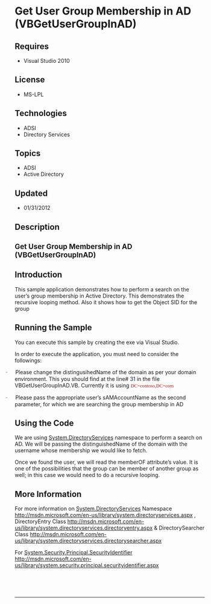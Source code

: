 # Get User Group Membership in AD (VBGetUserGroupInAD)
## Requires
- Visual Studio 2010
## License
- MS-LPL
## Technologies
- ADSI
- Directory Services
## Topics
- ADSI
- Active Directory
## Updated
- 01/31/2012
## Description

<div class="WordSection1">
<h2><span style="font-size:14.0pt; line-height:115%">Get User Group Membership in AD (VBGetUserGroupInAD)</span></h2>
<h2>Introduction</h2>
<p class="MsoNormal">This sample application demonstrates how to perform a search on the user&rsquo;s group membership in Active Directory. This demonstrates the recursive looping method. Also it shows how to get the Object SID for the group</p>
<h2>Running the Sample</h2>
<p class="MsoNormal">You can execute this sample by creating the exe via Visual Studio.</p>
<p class="MsoNormal">In order to execute the application, you must need to consider the followings:</p>
<p class="MsoListParagraphCxSpFirst" style="margin-bottom:.0001pt; text-indent:-.25in; line-height:normal; text-autospace:none">
<span style="font-family:Symbol"><span>&middot;<span style="font:7.0pt &quot;Times New Roman&quot;">&nbsp;&nbsp;&nbsp;&nbsp;&nbsp;&nbsp;&nbsp;&nbsp;
</span></span></span>Please change the distingusihedName of the domain as per your domain environment. This you should find at the line# 31 in the file VBGetUserGroupInAD.VB. Currently it is using
<span style="font-size:9.5pt; font-family:Consolas; color:#a31515">DC=contoso,DC=com</span></p>
<p class="MsoListParagraphCxSpLast" style="text-indent:-.25in"><span style="font-family:Symbol"><span>&middot;<span style="font:7.0pt &quot;Times New Roman&quot;">&nbsp;&nbsp;&nbsp;&nbsp;&nbsp;&nbsp;&nbsp;&nbsp;
</span></span></span>Please pass the appropriate user&rsquo;s sAMAccountName as the second parameter, for which we are searching the group membership in AD</p>
<h2>Using the Code</h2>
<p class="MsoNormal">We are using <a class="libraryLink" href="http://msdn.microsoft.com/en-US/library/System.DirectoryServices.aspx" target="_blank" title="Auto generated link to System.DirectoryServices">System.DirectoryServices</a> namespace to perform a search on AD. We will be passing the distinguishedName of the domain with the username whose membership we would like to fetch.</p>
<p class="MsoNormal">Once we found the user, we will read the memberOF attribute&rsquo;s value. It is one of the possibilities that the group can be member of another group as well; in this case we would need to do a recursive looping.</p>
<h2>More Information</h2>
<p class="MsoNormal">For more information on <a class="libraryLink" href="http://msdn.microsoft.com/en-US/library/System.DirectoryServices.aspx" target="_blank" title="Auto generated link to System.DirectoryServices">System.DirectoryServices</a> Namespace
<a href="http://msdn.microsoft.com/en-us/library/system.directoryservices.aspx">http://msdn.microsoft.com/en-us/library/system.directoryservices.aspx</a> , DirectoryEntry Class
<a href="http://msdn.microsoft.com/en-us/library/system.directoryservices.directoryentry.aspx">
http://msdn.microsoft.com/en-us/library/system.directoryservices.directoryentry.aspx</a> &amp; DirectorySearcher Class
<a href="http://msdn.microsoft.com/en-us/library/system.directoryservices.directorysearcher.aspx">
http://msdn.microsoft.com/en-us/library/system.directoryservices.directorysearcher.aspx</a></p>
<p class="MsoNormal">For <a class="libraryLink" href="http://msdn.microsoft.com/en-US/library/System.Security.Principal.SecurityIdentifier.aspx" target="_blank" title="Auto generated link to System.Security.Principal.SecurityIdentifier">System.Security.Principal.SecurityIdentifier</a> <a href="http://msdn.microsoft.com/en-us/library/system.security.principal.securityidentifier.aspx">
http://msdn.microsoft.com/en-us/library/system.security.principal.securityidentifier.aspx</a></p>
<p class="MsoNormal">&nbsp;</p>
<p class="MsoNormal"><span><br>
</p>
<hr>
<div><a href="http://go.microsoft.com/?linkid=9759640" style="margin-top:3px"><img src="http://bit.ly/onecodelogo" alt=""></a></div>
&nbsp;</span>
<p></p>
<p class="MsoNormal">&nbsp;</p>
</div>
